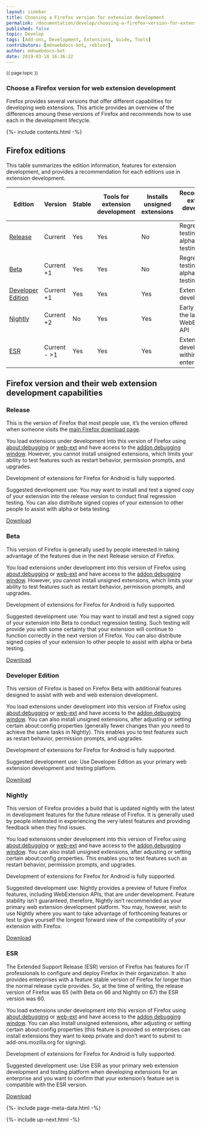 ```yaml
---
layout: sidebar
title: Choosing a Firefox version for extension development
permalink: /documentation/develop/choosing-a-firefox-version-for-extension-development/
published: false
topic: Develop
tags: [Add-ons, Development, Extensions, Guide, Tools]
contributors: [mdnwebdocs-bot, rebloor]
author: mdnwebdocs-bot
date: 2019-03-18 16:36:22
---
```


<!-- Page Hero Banner -->

<section class="page-hero">
<div class="module">
<article class="module-content grid-x grid-padding-x">
<div class="cell small-12">
<div class="page-hero-description" markdown="1">
<p class="section-title"><small>{{ page.topic }}</small></p>

# Choose a Firefox version for web extension development

Firefox provides several versions that offer different capabilities for developing web extensions. This article provides an overview of the differences amoung these versions of Firefox and recommends how to use each in the development lifecycle.

</div>
<div class="page-hero-cta"></div>
</div>
</article>
</div>
</section>

<!-- END: Page Hero Banner -->

<!-- Single Column Body Module -->

<section id="firefox-editions" class="module">
<aside class="module-aside table-of-contents">

{%- include contents.html -%}

</aside>
<article class="module-content grid-x grid-padding-x">
<div class="cell small-12" markdown="1">

## Firefox editions

This table summarizes the edition information, features for extension development, and provides a recommendation for each editions use in extension development.

<!-- Table -->

<div class="table-wrapper table-scroll" markdown="1">

| Edition                                                                               | Version      | Stable | Tools for extension development | Installs unsigned extensions | Recommended extension development use           |
| ------------------------------------------------------------------------------------- | ------------ | ------ | ------------------------------- | ---------------------------- | ----------------------------------------------- |
| [Release](https://www.mozilla.org/en-US/firefox/)                                     | Current      | Yes    | Yes                             | No                           | Regression testing, User alpha and beta testing |
| [Beta](https://beta.mozilla.org/)                                                     | Current +1   | Yes    | Yes                             | No                           | Regression testing, User alpha and beta testing |
| [Developer Edition](https://www.mozilla.org/en-US/firefox/channel/desktop/#developer) | Current +1   | Yes    | Yes                             | Yes                          | Extension development                           |
| [Nightly](https://nightly.mozilla.org/)                                               | Current +2   | No     | Yes                             | Yes                          | Early access to the latest WebExtension API     |
| [ESR](https://www.mozilla.org/en-US/firefox/organizations/)                           | Current - >1 | Yes    | Yes                             | Yes                          | Extension development within enterprises        |

</div>

<!-- END: Table -->

</div>
</article>
</section>

<!-- END: Single Column Body Module -->

<!-- Single Column Body Module -->

<section id="firefox-version-and-their-web-extension-development-capabilities" class="module">
<article class="module-content grid-x grid-padding-x">
<div class="cell small-12" markdown="1">

## Firefox version and their web extension development capabilities

### Release

This is the version of Firefox that most people use, it’s the version offered when someone visits the [main Firefox download page](https://www.mozilla.org/en-US/firefox/).

You load extensions under development into this version of Firefox using [about:debugging](https://developer.mozilla.org/en-US/docs/Tools/about:debugging) or [web-ext](https://developer.mozilla.org/en-US/docs/Mozilla/Add-ons/WebExtensions/Getting_started_with_web-ext) and have access to the [addon debugging window](https://developer.mozilla.org/en-US/docs/Tools/Browser_Toolbox). However, you cannot install unsigned extensions, which limits your ability to test features such as restart behavior, permission prompts, and upgrades.

Development of extensions for Firefox for Android is fully supported.

Suggested development use: You may want to install and test a signed copy of your extension into the release version to conduct final regression testing. You can also distribute signed copies of your extension to other people to assist with alpha or beta testing.

[Download](https://www.mozilla.org/en-US/firefox/)

### Beta

This version of Firefox is generally used by people interested in taking advantage of the features due in the next Release version of Firefox.

You load extensions under development into this version of Firefox using [about:debugging](https://developer.mozilla.org/en-US/docs/Tools/about:debugging) or [web-ext](https://developer.mozilla.org/en-US/docs/Mozilla/Add-ons/WebExtensions/Getting_started_with_web-ext) and have access to the [addon debugging window](https://developer.mozilla.org/en-US/docs/Tools/Browser_Toolbox). However, you cannot install unsigned extensions, which limits your ability to test features such as restart behavior, permission prompts, and upgrades.

Development of extensions for Firefox for Android is fully supported.

Suggested development use: You may want to install and test a signed copy of your extension into Beta to conduct regression testing. Such testing will provide you with some certainty that your extension will continue to function correctly in the next version of Firefox. You can also distribute signed copies of your extension to other people to assist with alpha or beta testing.

[Download](https://beta.mozilla.org/)

### Developer Edition

This version of Firefox is based on Firefox Beta with additional features designed to assist with web and web extension development.

You load extensions under development into this version of Firefox using [about:debugging](https://developer.mozilla.org/en-US/docs/Tools/about:debugging) or [web-ext](https://developer.mozilla.org/en-US/docs/Mozilla/Add-ons/WebExtensions/Getting_started_with_web-ext) and have access to the [addon debugging window](https://developer.mozilla.org/en-US/docs/Tools/Browser_Toolbox). You can also install unsigned extensions, after adjusting or setting certain about:config properties (generally fewer changes than you need to achieve the same tasks in Nightly). This enables you to test features such as restart behavior, permission prompts, and upgrades.

Development of extensions for Firefox for Android is fully supported.

Suggested development use: Use Developer Edition as your primary web extension development and testing platform.

[Download](https://www.mozilla.org/en-US/firefox/channel/desktop/#developer)

### Nightly

This version of Firefox provides a build that is updated nightly with the latest in development features for the future release of Firefox. It is generally used by people interested in experiencing the very latest features and providing feedback when they find issues.

You load extensions under development into this version of Firefox using [about:debugging](https://developer.mozilla.org/en-US/docs/Tools/about:debugging) or [web-ext](https://developer.mozilla.org/en-US/docs/Mozilla/Add-ons/WebExtensions/Getting_started_with_web-ext) and have access to the [addon debugging window](https://developer.mozilla.org/en-US/docs/Tools/Browser_Toolbox). You can also install unsigned extensions, after adjusting or setting certain about:config properties. This enables you to test features such as restart behavior, permission prompts, and upgrades.

Development of extensions for Firefox for Android is fully supported.

Suggested development use: Nightly provides a preview of future Firefox features, including WebExtension APIs, that are under development. Feature stability isn’t guaranteed, therefore, Nightly isn’t recommended as your primary web extension development platform. You may, however, wish to use Nightly where you want to take advantage of forthcoming features or test to give yourself the longest forward view of the compatibility of your extension with Firefox.

[Download](https://nightly.mozilla.org/)

### ESR

The Extended Support Release (ESR) version of Firefox has features for IT professionals to configure and deploy Firefox in their organization. It also provides enterprises with a feature stable version of Firefox for longer than the normal release cycle provides. So, at the time of writing, the release version of Firefox was 65 (with Beta on 66 and Nightly on 67) the ESR version was 60.

You load extensions under development into this version of Firefox using [about:debugging](https://developer.mozilla.org/en-US/docs/Tools/about:debugging) or [web-ext](https://developer.mozilla.org/en-US/docs/Mozilla/Add-ons/WebExtensions/Getting_started_with_web-ext) and have access to the [addon debugging window](https://developer.mozilla.org/en-US/docs/Tools/Browser_Toolbox). You can also install unsigned extensions, after adjusting or setting certain about:config properties (this feature is provided so enterprises can install extensions they want to keep private and don’t want to submit to add-ons.mozilla.org for signing).

Development of extensions for Firefox for Android is fully supported.

Suggested development use: Use ESR as your primary web extension development and testing platform when developing extensions for an enterprise and you want to confirm that your extension’s feature set is compatible with the ESR version.

[Download](https://www.mozilla.org/en-US/firefox/organizations/)

</div>
</article>
</section>

<!-- END: Single Column Body Module -->

<!-- Meta Data -->

{%- include page-meta-data.html -%}

<!-- END: Meta Data -->

<!-- Up Next -->

{%- include up-next.html -%}

<!-- END: Up Next -->

